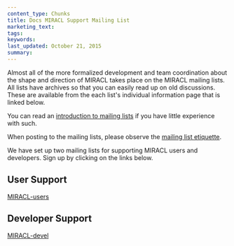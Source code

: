 ```yaml
---
content_type: Chunks
title: Docs MIRACL Support Mailing List
marketing_text:
tags: 
keywords: 
last_updated: October 21, 2015
summary: 
---
```


Almost all of the more formalized development and team coordination about the shape and direction of MIRACL takes place on the MIRACL mailing lists. All lists have archives so that you can easily read up on old discussions. These are available from the each list's individual information page that is linked below.

You can read an [introduction to mailing lists](http://www.gnu.org/software/mailman/mailman-member/node5.html) if you have little experience with such.

When posting to the mailing lists, please observe the [mailing list etiquette](http://certivox.org/display/WLCM/Etiquette).

We have set up two mailing lists for supporting MIRACL users and developers. Sign up by clicking on the links below.

## User Support

[MIRACL-users](http://lists.certivox.org/mailman/listinfo/miracl-users)

## Developer Support 

[MIRACL-devel](http://lists.certivox.org/mailman/listinfo/miracl-devel)
